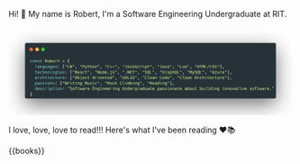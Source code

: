 Hi! :wave: My name is Robert, I'm a Software Engineering Undergraduate at RIT.

![Code Block](CodeImage.png)

I love, love, love to read!!! Here's what I've been reading :heart::books:

{{books}}
